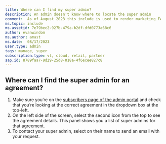 ```yaml
---
title: Where can I find my super admin?
description: An admin doesn't know where to locate the super admin
comment:  As of August 2023 this include is used to render marketing FAQ content for VS Subscriptions in the following portals - VSCom, Manage, and My portals. It was not used for learn.microsoft.com content at that time.  SMEs are Evan Windom and Larissa Crawford of Red Door Collaborative and Sharvari Dighe.
ms.topic: include
ms.assetid: 7e79bec2-927b-479a-b2df-dfd0773a68c6
author: evanwindom
ms.author: amast
ms.date:  08/17/2023
user.type: admin
tags: manage, super
subscription.type: vl, cloud, retail, partner
sap.id: 8789faa7-9d29-25d8-018a-4f6ecee827c8
---
```


## Where can I find the super admin for an agreement?
1.	Make sure you’re on the [subscribers page of the admin portal](https://manage.visualstudio.com/subscribers) and check that you’re looking at the correct agreement in the dropdown box at the top-left.
2.	On the left side of the screen, select the second icon from the top to see the agreement details. This panel shows you a list of super admins for that agreement.
3.	To contact your super admin, select on their name to send an email with your request.